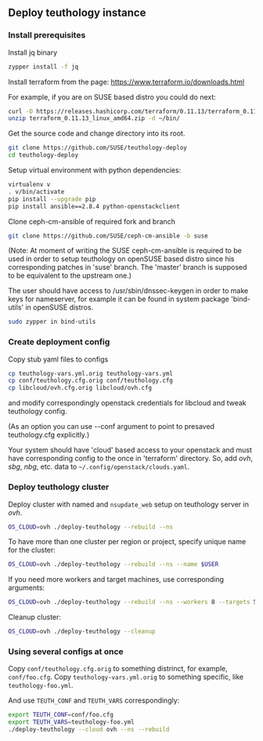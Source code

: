## Deploy teuthology instance


### Install prerequisites

Install jq binary

```bash
zypper install -f jq
```

Install terraform from the page: https://www.terraform.io/downloads.html

For example, if you are on SUSE based distro you could do next:

```bash
curl -O https://releases.hashicorp.com/terraform/0.11.13/terraform_0.11.13_linux_amd64.zip
unzip terraform_0.11.13_linux_amd64.zip -d ~/bin/
```

Get the source code and change directory into its root.

```bash
git clone https://github.com/SUSE/teuthology-deploy
cd teuthology-deploy
```

Setup virtual environment with python dependencies:

```bash
virtualenv v
. v/bin/activate
pip install --upgrade pip
pip install ansible==2.8.4 python-openstackclient
```

Clone ceph-cm-ansible of required fork and branch
```bash
git clone https://github.com/SUSE/ceph-cm-ansible -b suse
```
(Note: At moment of writing the SUSE ceph-cm-ansible is required to be used
in order to setup teuthology on openSUSE based distro since his corresponding
patches in 'suse' branch. The 'master' branch is supposed to be equivalent to
the upstream one.)

The user should have access to /usr/sbin/dnssec-keygen in order to make
keys for nameserver, for example it can be found in system package 'bind-utils'
in openSUSE distros.
```bash
sudo zypper in bind-utils
```

### Create deployment config

Copy stub yaml files to configs
```bash
cp teuthology-vars.yml.orig teuthology-vars.yml
cp conf/teuthology.cfg.orig conf/teuthology.cfg
cp libcloud/ovh.cfg.orig libcloud/ovh.cfg
```
and modify correspondingly openstack credentials for libcloud
and tweak teuthology config.

(As an option you can use --conf argument to point to presaved teuthology.cfg
explicitly.)

Your system should have 'cloud' based access to your openstack and
must have corresponding config to the once in 'terraform' directory.
So, add _ovh_, _sbg_, _nbg_, etc. data to `~/.config/openstack/clouds.yaml`.

### Deploy teuthology cluster

Deploy cluster with named and `nsupdate_web` setup on teuthology server in _ovh_.
```bash
OS_CLOUD=ovh ./deploy-teuthology --rebuild --ns
```
To have more than one cluster per region or project, specify unique name for the cluster:
```bash
OS_CLOUD=ovh ./deploy-teuthology --rebuild --ns --name $USER
```
If you need more workers and target machines, use corresponding arguments:
```bash
OS_CLOUD=ovh ./deploy-teuthology --rebuild --ns --workers 8 --targets 50
```

Cleanup cluster:

```bash
OS_CLOUD=ovh ./deploy-teuthology --cleanup
```

### Using several configs at once

Copy `conf/teuthology.cfg.orig` to something distrinct, for example, `conf/foo.cfg`.
Copy `teuthology-vars.yml.orig` to something specific, like `teuthology-foo.yml`.

And use `TEUTH_CONF` and `TEUTH_VARS` correspondingly:
```bash
export TEUTH_CONF=conf/foo.cfg
export TEUTH_VARS=teuthology-foo.yml
./deploy-teuthology --cloud ovh --ns --rebuild
```

